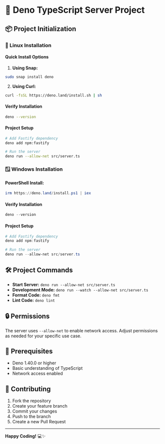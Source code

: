 # 🚀 Deno TypeScript Server Project

## 📦 Project Initialization

### 🐧 Linux Installation

#### Quick Install Options

1. **Using Snap:**
```bash
sudo snap install deno
```

2. **Using Curl:**
```bash
curl -fsSL https://deno.land/install.sh | sh
```

#### Verify Installation
```bash
deno --version
```

#### Project Setup
```bash
# Add Fastify dependency
deno add npm:fastify

# Run the server
deno run --allow-net src/server.ts
```

### 🪟 Windows Installation

#### PowerShell Install:
```powershell
irm https://deno.land/install.ps1 | iex
```

#### Verify Installation
```powershell
deno --version
```

#### Project Setup
```powershell
# Add Fastify dependency
deno add npm:fastify

# Run the server
deno run --allow-net src/server.ts
```

## 🛠 Project Commands

- **Start Server:** `deno run --allow-net src/server.ts`
- **Development Mode:** `deno run --watch --allow-net src/server.ts`
- **Format Code:** `deno fmt`
- **Lint Code:** `deno lint`

## 🔒 Permissions

The server uses `--allow-net` to enable network access. Adjust permissions as needed for your specific use case.

## 📝 Prerequisites

- Deno 1.40.0 or higher
- Basic understanding of TypeScript
- Network access enabled

## 🤝 Contributing

1. Fork the repository
2. Create your feature branch
3. Commit your changes
4. Push to the branch
5. Create a new Pull Request

---

**Happy Coding!** 💻✨